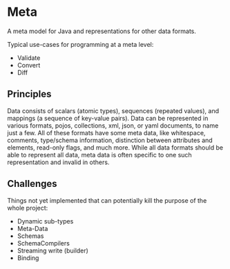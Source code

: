 # Meta

A meta model for Java and representations for other data formats.

Typical use-cases for programming at a meta level:
* Validate
* Convert
* Diff


## Principles

Data consists of scalars (atomic types), sequences (repeated values), and mappings (a sequence of key-value pairs).
Data can be represented in various formats, pojos, collections, xml, json, or yaml documents, to name just a few.
All of these formats have some meta data, like whitespace, comments, type/schema information, distinction between attributes
and elements, read-only flags, and much more.
While all data formats should be able to represent all data, meta data is often specific to one such representation and invalid in others.

## Challenges

Things not yet implemented that can potentially kill the purpose of the whole project:
* Dynamic sub-types
* Meta-Data
* Schemas
* SchemaCompilers
* Streaming write (builder)
* Binding

